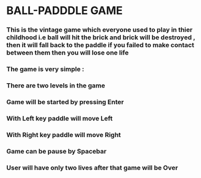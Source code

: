 # BALL-PADDDLE GAME
###  This is the vintage game which everyone used to play in thier childhood i.e ball will hit the brick and brick will be destroyed , then it will fall back to the paddle if you failed to make contact between them then you will lose one life
### The game is very simple :
### There are two levels in the game
### Game will be started by pressing Enter
### With Left key paddle will move Left
###  With Right key paddle will move Right
### Game can be pause by Spacebar 
### User will have only two lives after that game will be Over
